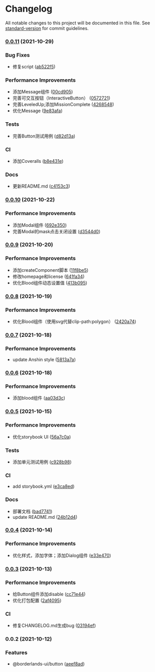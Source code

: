 # Changelog

All notable changes to this project will be documented in this file. See [standard-version](https://github.com/conventional-changelog/standard-version) for commit guidelines.

### [0.0.11](https://github.com/mrrs878/borderlands3-ui/compare/v0.0.10...v0.0.11) (2021-10-29)


### Bug Fixes

* 修复script ([ab522f5](https://github.com/mrrs878/borderlands3-ui/commit/ab522f58476e3c383ff5b57430d985d73d5a90c8))


### Performance Improvements

* 添加Message组件 ([00cd905](https://github.com/mrrs878/borderlands3-ui/commit/00cd90516f99166d39cdbe237c8adda22db1d3ea))
* 完善可交互按钮（InteractiveButton） ([0572721](https://github.com/mrrs878/borderlands3-ui/commit/05727210a23bf806ff133b1a97b1c65b8ba87678))
* 完善LeveledUp;添加MissionComplete ([4268548](https://github.com/mrrs878/borderlands3-ui/commit/426854858289a08955cd62e7a258c89621f786f5))
* 优化Message ([9e83afa](https://github.com/mrrs878/borderlands3-ui/commit/9e83afa82d1f5eed4501d1f6851d7a7cc5d051a0))


### Tests

* 完善Button测试用例 ([d82d13a](https://github.com/mrrs878/borderlands3-ui/commit/d82d13a4ed239208982ac4b68c04c93c9ff42763))


### CI

* 添加Coveralls ([b8e431e](https://github.com/mrrs878/borderlands3-ui/commit/b8e431e82ca958e6ec3ec54d3f275f0db7877645))


### Docs

* 更新README.md ([c4153c3](https://github.com/mrrs878/borderlands3-ui/commit/c4153c30dda9873a4e7032e7aa349c869bbdda03))

### [0.0.10](https://github.com/mrrs878/borderlands3-ui/compare/v0.0.9...v0.0.10) (2021-10-22)


### Performance Improvements

* 添加Modal组件 ([692e350](https://github.com/mrrs878/borderlands3-ui/commit/692e350c83c99dd3b419fa93c000d8ece72c1ba1))
* 完善Modal的mask点击关闭设置 ([d3544d0](https://github.com/mrrs878/borderlands3-ui/commit/d3544d010b294c7ad83d28a2379d27cc6d60742d))

### [0.0.9](https://github.com/mrrs878/borderlands3-ui/compare/v0.0.8...v0.0.9) (2021-10-20)


### Performance Improvements

* 添加createComponent脚本 ([11f8be5](https://github.com/mrrs878/borderlands3-ui/commit/11f8be5921675c0eac3495eafb739e6b70ca918d))
* 修改homepage和license ([641fa34](https://github.com/mrrs878/borderlands3-ui/commit/641fa3433da4d6bcb002e94b801656443176aa09))
* 优化Blood组件动态设置值 ([413b095](https://github.com/mrrs878/borderlands3-ui/commit/413b09553a2583fc4112f5b828e5e09fdd0306ad))

### [0.0.8](https://github.com/mrrs878/borderlands3-ui/compare/v0.0.7...v0.0.8) (2021-10-19)


### Performance Improvements

* 优化Blood组件（使用svg代替clip-path:polygon） ([2420a74](https://github.com/mrrs878/borderlands3-ui/commit/2420a741c60facb083606392d58cad6ca0b54a71))

### [0.0.7](https://github.com/mrrs878/borderlands3-ui/compare/v0.0.6...v0.0.7) (2021-10-18)


### Performance Improvements

* update Anshin style ([5813a7a](https://github.com/mrrs878/borderlands3-ui/commit/5813a7a648dea93f4d13cc2cf66c8e35b591889a))

### [0.0.6](https://github.com/mrrs878/borderlands3-ui/compare/v0.0.5...v0.0.6) (2021-10-18)


### Performance Improvements

* 添加blood组件 ([aa03d3c](https://github.com/mrrs878/borderlands3-ui/commit/aa03d3c7075f5edf2a58a181420fb97daccb1f5b))

### [0.0.5](https://github.com/mrrs878/borderlands3-ui/compare/v0.0.4...v0.0.5) (2021-10-15)


### Performance Improvements

* 优化storybook UI ([56a7c0a](https://github.com/mrrs878/borderlands3-ui/commit/56a7c0a608583d2ebef5e4d483e62739ea2c769b))


### Tests

* 添加单元测试用例 ([c928b98](https://github.com/mrrs878/borderlands3-ui/commit/c928b9862ba710de02746632947896f349976d67))


### CI

* add storybook.yml ([e3ca8ed](https://github.com/mrrs878/borderlands3-ui/commit/e3ca8eddc9df25af77697473f9b09447221c5b26))


### Docs

* 部署文档 ([bad7741](https://github.com/mrrs878/borderlands3-ui/commit/bad77414bc5eb5ab0b87792e1b764f9c34600ecc))
* update README.md ([24b12d4](https://github.com/mrrs878/borderlands3-ui/commit/24b12d4c8dcb7692659a96c20334290e672ba448))

### [0.0.4](https://github.com/mrrs878/borderlands3-ui/compare/v0.0.3...v0.0.4) (2021-10-14)


### Performance Improvements

* 优化样式，添加字体；添加Dialog组件 ([e33e470](https://github.com/mrrs878/borderlands3-ui/commit/e33e470d9562bf87feaddfc446e30d7b72c3f593))

### [0.0.3](https://github.com/mrrs878/borderlands3-ui/compare/v0.0.2...v0.0.3) (2021-10-13)


### Performance Improvements

* 给Button组件添加disable ([cc71e44](https://github.com/mrrs878/borderlands3-ui/commit/cc71e44db7d82a5f6e0c91d32edede35dc4210a5))
* 优化打包配置 ([2af4095](https://github.com/mrrs878/borderlands3-ui/commit/2af40952df52aef91096a990a05b7709da65f010))


### CI

* 修复CHANGELOG.md生成bug ([03194ef](https://github.com/mrrs878/borderlands3-ui/commit/03194ef966263abdf29542cbd3ed206709c1f78c))

### 0.0.2 (2021-10-12)


### Features

* @borderlands-ui/button ([aeef8ad](https://github.com/mrrs878/borderlands3-ui/commit/aeef8ad0a24baf13f6d88c5497a65a4147a30afa))
